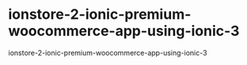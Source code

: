 # ionstore-2-ionic-premium-woocommerce-app-using-ionic-3
 ionstore-2-ionic-premium-woocommerce-app-using-ionic-3
